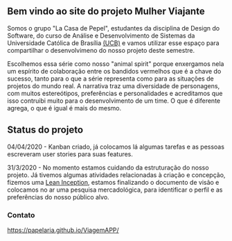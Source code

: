## Bem vindo ao site do projeto Mulher Viajante

Somos o grupo "La Casa de Pepel", estudantes da disciplina de Design do Software, do curso de Análise e Desenvolvimento de Sistemas da Universidade Católica de Brasília [(UCB)](https://ucb.catolica.edu.br/) e vamos utilizar esse espaço para compartilhar o desenvolvimeno do nosso projeto deste semestre.

Escolhemos essa série como nosso "animal spirit" porque enxergamos nela um espírito de colaboração entre os bandidos vermelhos que é a chave do sucesso, tanto para o que a série representa como para as situações de projetos do mundo real. A narrativa traz uma diversidade de personagens, com muitos estereótipos, preferências e personalidades e acreditamos que isso contruibi muito para o desenvolvimento de um time. O que é diferente agrega, o que é igual é mais do mesmo.

## Status do projeto

04/04/2020 - Kanban criado, já colocamos lá algumas tarefas e as pessoas escreveram user stories para suas features.

31/3/2020 - No momento estamos cuidando da estruturação do nosso projeto. Já tivemos algumas atividades relacionadas à criação e concepção, fizemos uma [Lean Inception](https://www.caroli.org/lean-inception), estamos finalizando o documento de visão e colocamos no ar uma pesquisa mercadológica, para identificar o perfil e as preferências do nosso público alvo.

### Contato

https://papelaria.github.io/ViagemAPP/
